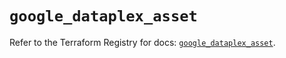 # `google_dataplex_asset`

Refer to the Terraform Registry for docs: [`google_dataplex_asset`](https://registry.terraform.io/providers/hashicorp/google/6.9.0/docs/resources/dataplex_asset).
